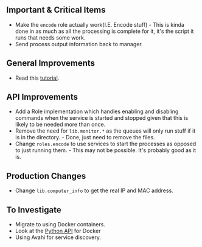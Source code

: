 Important & Critical Items
--------------------------

 - Make the `encode` role actually work(I.E. Encode stuff) - This is kinda done in as much as all the processing is complete for it, it's the script it runs that needs some work.
 - Send process output information back to manager.

General Improvements
--------------------

 - Read this [tutorial](http://krondo.com/?p=2345).

API Improvements
----------------

 - Add a Role implementation which handles enabling and disabling commands when the service is started and stopped given that this is likely to be needed more than once.
 - Remove the need for `lib.monitor.*` as the queues will only run stuff if it is in the directory. - Done, just need to remove the files.
 - Change `roles.encode` to use services to start the processes as opposed to just running them. - This may not be possible. It's probably good as it is.

Production Changes
------------------

 - Change `lib.computer_info` to get the real IP and MAC address.


To Investigate
--------------

 - Migrate to using Docker containers.
 - Look at the [Python API](http://docker-py.readthedocs.org/en/latest/) for Docker
 - Using Avahi for service discovery.
